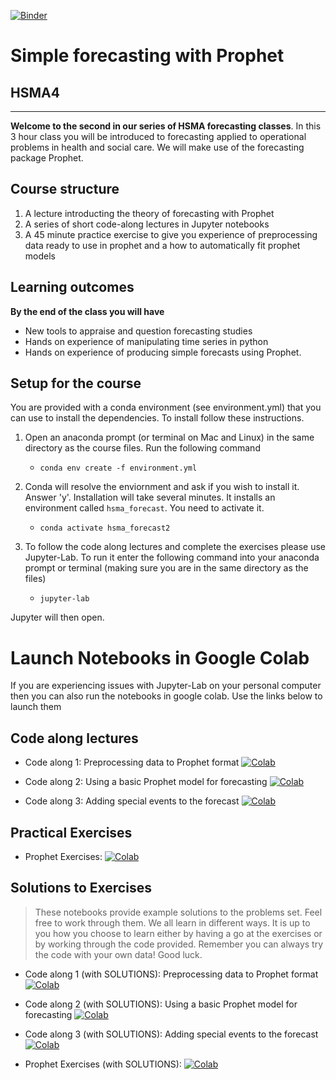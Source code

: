 [![Binder](https://mybinder.org/badge_logo.svg)](https://mybinder.org/v2/gh/hsma4/module_9_b/HEAD)

# Simple forecasting with Prophet
## HSMA4
-----

**Welcome to the second in our series of HSMA forecasting classes**.  In this 3 hour class you will be introduced to forecasting applied to operational problems in health and social care.  We will make use of the forecasting package Prophet.

## Course structure

1. A lecture introducting the theory of forecasting with Prophet
2. A series of short code-along lectures in Jupyter notebooks
3. A 45 minute practice exercise to give you experience of preprocessing data ready to use in prophet and a how to automatically fit prophet models

## Learning outcomes

**By the end of the class you will have**

* New tools to appraise and question forecasting studies
* Hands on experience of manipulating time series in python
* Hands on experience of producing simple forecasts using Prophet.

## Setup for the course

You are provided with a conda environment (see environment.yml) that you can use to install the dependencies.  To install follow these instructions.

1. Open an anaconda prompt (or terminal on Mac and Linux) in the same directory as the course files.  Run the following command

   * `conda env create -f environment.yml`

2. Conda will resolve the enviornment and ask if you wish to install it.  Answer 'y'. Installation will take several minutes.  It installs an environment called `hsma_forecast`.  You need to activate it.

   * `conda activate hsma_forecast2`

3. To follow the code along lectures and complete the exercises please use Jupyter-Lab.  To run it enter the following command into your anaconda prompt or terminal (making sure you are in the same directory as the files)

   * `jupyter-lab`

Jupyter will then open.


# Launch Notebooks in Google Colab

If you are experiencing issues with Jupyter-Lab on your personal computer then you can also run the notebooks in google colab.  Use the links below to launch them

## Code along lectures
* Code along 1: Preprocessing data to Prophet format [![Colab](https://colab.research.google.com/assets/colab-badge.svg)](https://colab.research.google.com/github/hsma-master/hsma/blob/master/12b_simple_forecasting/code_along_lectures/code_along_1_LIVE.ipynb)

* Code along 2: Using a basic Prophet model for forecasting [![Colab](https://colab.research.google.com/assets/colab-badge.svg)](https://colab.research.google.com/github/hsma-master/hsma/blob/master/12b_simple_forecasting/code_along_lectures/code_along_2_LIVE.ipynb)

* Code along 3: Adding special events to the forecast [![Colab](https://colab.research.google.com/assets/colab-badge.svg)](https://colab.research.google.com/github/hsma-master/hsma/blob/master/12b_simple_forecasting/code_along_lectures/code_along_3_LIVE.ipynb)


## Practical Exercises

* Prophet Exercises: [![Colab](https://colab.research.google.com/assets/colab-badge.svg)](https://colab.research.google.com/github/hsma-master/hsma/blob/master/12b_simple_forecasting/exercises/prophet_exercises.ipynb)

## Solutions to Exercises

> These notebooks provide example solutions to the problems set.  Feel free to work through them.  We all learn in different ways. It is up to you how you choose to learn either by having a go at the exercises or by working through the code provided.  Remember you can always try the code with your own data!  Good luck.

* Code along 1 (with SOLUTIONS): Preprocessing data to Prophet format [![Colab](https://colab.research.google.com/assets/colab-badge.svg)](https://colab.research.google.com/github/hsma-master/hsma/blob/master/12b_simple_forecasting/code_along_lectures/code_along_1_SOLUTIONS.ipynb)

* Code along 2 (with SOLUTIONS): Using a basic Prophet model for forecasting [![Colab](https://colab.research.google.com/assets/colab-badge.svg)](https://colab.research.google.com/github/hsma-master/hsma/blob/master/12b_simple_forecasting/code_along_lectures/code_along_2_SOLUTIONS.ipynb)

* Code along 3 (with SOLUTIONS): Adding special events to the forecast [![Colab](https://colab.research.google.com/assets/colab-badge.svg)](https://colab.research.google.com/github/hsma-master/hsma/blob/master/12b_simple_forecasting/code_along_lectures/code_along_3_SOLUTIONS.ipynb)

* Prophet Exercises (with SOLUTIONS): [![Colab](https://colab.research.google.com/assets/colab-badge.svg)](https://colab.research.google.com/github/hsma-master/hsma/blob/master/12b_simple_forecasting/exercises/prophet_exercises_SOLUTIONS.ipynb)


